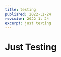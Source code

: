 ```yaml
---
title: testing
published: 2022-11-24
revision: 2022-11-24
excerpt: just testing
---
```


# Just Testing
